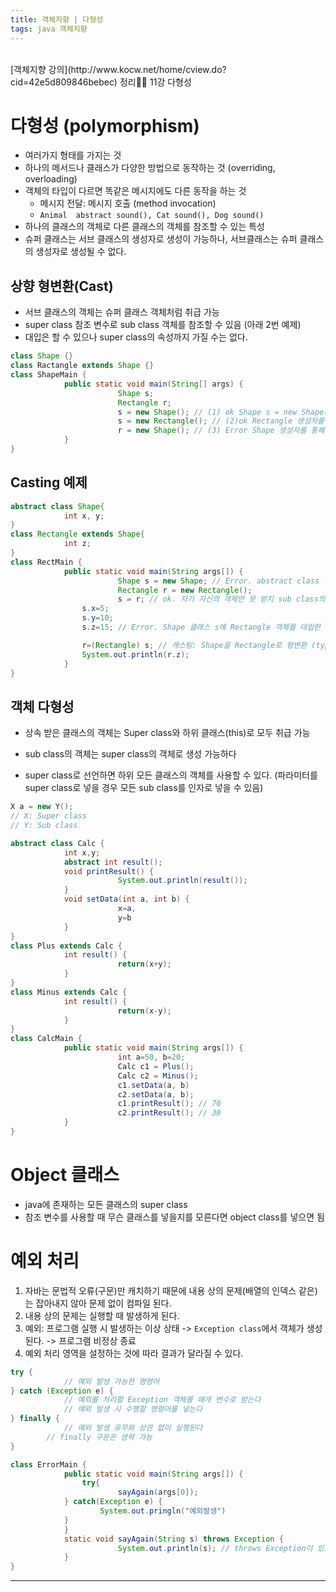 ```yaml
---
title: 객체지향 | 다형성
tags: java 객체지향
---
```


<br/>
[객체지향 강의](http://www.kocw.net/home/cview.do?cid=42e5d809846bebec) 정리✍🏻 11강 다형성 <br/>
<!--more-->



# 다형성 (polymorphism)

- 여러가지 형태를 가지는 것
- 하나의 메서드나 클래스가 다양한 방법으로 동작하는 것 (overriding, overloading)
- 객체의 타입이 다르면 똑같은 메시지에도 다른 동작을 하는 것
  - 메시지 전달: 메시지 호출 (method invocation)
  - `Animal  abstract sound(), Cat sound(), Dog sound()`
- 하나의 클래스의 객체로 다른 클래스의 객체를 참조할 수 있는 특성
- 슈퍼 클래스는 서브 클래스의 생성자로 생성이 가능하나, 서브클래스는 슈퍼 클래스의 생성자로 생성될 수 없다.



## 상향 형변환(Cast)

- 서브 클래스의 객체는 슈퍼 클래스 객체처럼 취급 가능
- super class 참조 변수로 sub class 객체를 참조할 수 있음 (아래 2번 예제)
- 대입은 할 수 있으나 super class의 속성까지 가질 수는 없다.

```java
class Shape {}
class Ractangle extends Shape {}
class ShapeMain {
			public static void main(String[] args) {
						Shape s;
						Rectangle r;
						s = new Shape(); // (1) ok Shape s = new Shape()
						s = new Rectangle(); // (2)ok Rectangle 생성자를 통해 객체를 만듦
						r = new Shape(); // (3) Error Shape 생성자를 통해 객체를 만듦
			}
}
```



## Casting 예제

```java
abstract class Shape{
			int x, y;
}
class Rectangle extends Shape{
			int z;
}
class RectMain {
			public static void main(String args[]) {
						Shape s = new Shape; // Error. abstract class 객체 생성 불가
						Rectangle r = new Rectangle();
						s = r; // ok. 자기 자신의 객체만 못 받지 sub class의 객체는 대입 가능
        		s.x=5;
        		s.y=10;
        		s.z=15; // Error. Shape 클래스 s에 Rectangle 객체를 대입한 것이기 때문에 Shape은 x,y만 가지므로 불가한거임

        		r=(Rectangle) s; // 캐스팅: Shape을 Rectangle로 형변환 (type이 호환되지 않는 문제 해결. 하위 객체로 캐스팅)
        		System.out.println(r.z);
			}
}

```



## 객체 다형성

- 상속 받은 클래스의 객체는 Super class와 하위 클래스(this)로 모두 취급 가능

- sub class의 객체는 super class의 객체로 생성 가능하다
- super class로 선언하면 하위 모든 클래스의 객체를 사용할 수 있다. (파라미터를 super class로 넣을 경우 모든 sub class를 인자로 넣을 수 있음)

```java
X a = new Y();
// X: Super class
// Y: Sub class
```



```java
abstract class Calc {
			int x,y;
			abstract int result();
			void printResult() {
						System.out.println(result());
			}
			void setData(int a, int b) {
						x=a,
						y=b
			}
}
class Plus extends Calc {
			int result() {
						return(x+y);
			}
}
class Minus extends Calc {
			int result() {
						return(x-y);
			}
}
class CalcMain {
			public static void main(String args[]) {
						int a=50, b=20;
						Calc c1 = Plus();
						Calc c2 = Minus();
						c1.setData(a, b)
						c2.setData(a, b);
						c1.printResult(); // 70
						c2.printResult(); // 30
			}
}
```



# Object 클래스

- java에 존재하는 모든 클래스의 super class
- 참조 변수를 사용할 때 무슨 클래스를 넣을지를 모른다면 object class를 넣으면 됨





# 예외 처리

1. 자바는 문법적 오류(구문)만 캐치하기 때문에 내용 상의 문제(배열의 인덱스 같은)는 잡아내지 않아 문제 없이 컴파일 된다.
2. 내용 상의 문제는 실행할 때 발생하게 된다.
3. 예외: 프로그램 실행 시 발생하는 이상 상태 -> `Exception class`에서 객체가 생성된다. -> 프로그램 비정상 종료
4. 예외 처리 영역을 설정하는 것에 따라 결과가 달라질 수 있다.



```java
try {
			// 예외 발생 가능한 명령어
} catch (Exception e) {
			// 예외를 처리할 Exception 객체를 매개 변수로 받는다
			// 예외 발생 시 수행할 명령어를 넣는다
} finally {
			// 예외 발생 유무와 상관 없이 실행된다
  		// finally 구문은 생략 가능
}
```



```java
class ErrorMain {
			public static void main(String args[]) {
        		try{
            			sayAgain(args[0]);
            } catch(Exception e) {
              		System.out.pringln("예외발생")
            }
			}
			static void sayAgain(String s) throws Exception {
						System.out.println(s); // throws Exception이 있으면 해당 함수는 try catch 구문 안에서 사용되어야 함
			}
}
```


---
